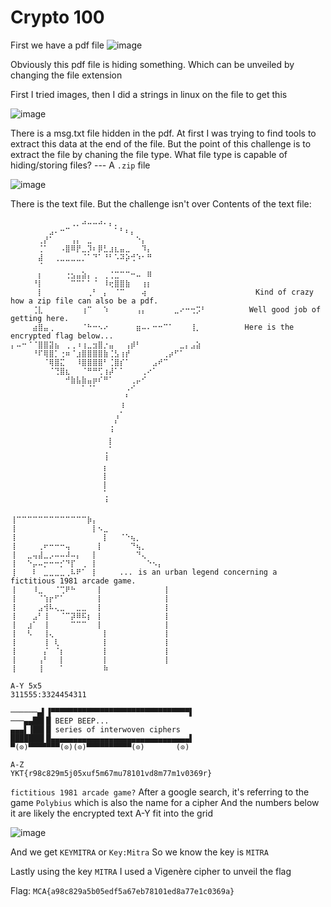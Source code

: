 # Crypto 100

First we have a pdf file
![image](https://user-images.githubusercontent.com/92404926/206876000-c79bd1a5-9c50-4bf0-81d6-b60bccab7752.png)

Obviously this pdf file is hiding something. Which can be unveiled by changing the file extension

First I tried images, then I did a strings in linux on the file to get this

![image](https://user-images.githubusercontent.com/92404926/206876038-a32ef0b1-a2f9-456d-b9cb-cf42c93b336f.png)

There is a msg.txt file hidden in the pdf. At first I was trying to find tools to extract this data at the end of the file.
But the point of this challenge is to extract the file by chaning the file type.
What file type is capable of hiding/storing files? --- A `.zip` file

![image](https://user-images.githubusercontent.com/92404926/206876107-78ce8872-f76d-463c-83a6-c6344bc1a12d.png)

There is the text file. But the challenge isn't over
Contents of the text file:
```
⠀⠀⠀⠀⠀⠀⠀⠀⠀⠀⠀⢀⡀⠴⠤⠤⠴⠄⡄⡀⠀⠀⠀⠀⠀⠀⠀⠀⠀⠀⠀⠀⠀⠀⠀⠀⠀⠀⠀⠀⠀⠀⠀⠀⠀⠀⠀⠀⠀⠀
⠀⠀⠀⠀⠀⠀⠀⣠⠄⠒⠉⠀⠀⠀⠀⠀⠀⠀⠀⠁⠃⠆⡄⠀⠀⠀⠀⠀⠀⠀⠀⠀⠀⠀⠀⠀⠀⠀⠀⠀⠀⠀⠀⠀⠀⠀⠀⠀⠀⠀
⠀⠀⠀⠀⠀⢀⡜⠁⠀⠀⠀⢠⡄⠀⣀⠀⠀⠀⠀⠀⠀⠀⠀⠑⡄⠀⠀⠀⠀⠀⠀⠀⠀⠀⠀⠀⠀⠀⠀⠀⠀⠀⠀⠀⠀⠀⠀⠀⠀⠀
⠀⠀⠀⠀⠀⢈⠁⠀⠀⠠⣿⠿⡟⣀⡹⠆⡿⣃⣰⣆⣤⣀⠀⠀⠹⡄⠀⠀⠀⠀⠀⠀⠀⠀⠀⠀⠀⠀⠀⠀⠀⠀⠀⠀⠀⠀⠀⠀⠀⠀
⠀⠀⠀⠀⠀⣼⠀⠀⢀⣀⣀⣀⣀⡈⠁⠙⠁⠘⠃⠡⠽⡵⢚⠱⠂⠛⠀⠀⠀⠀⠀⠀⠀⠀⠀⠀⠀⠀⠀⠀⠀⠀⠀⠀⠀⠀⠀⠀⠀⠀
⠀⠀⠀⠀⠀⠈⠀⠀⠀⠀⠀⠀⠀⠀⠀⠀⠀⠀⠀⠀⠀⠀⠀⠀⠀⠀⠀⠀⠀⠀⠀⠀⠀⠀⠀⠀⠀
⠀⠀⠀⠀⠀⡆⠀⠀⠀⠀⢐⣢⣤⣵⡄⢀⠀⢀⢈⣉⠉⠉⠒⠤⠀⠿⠀⠀⠀⠀⠀⠀⠀⠀⠀⠀⠀⠀⠀⠀⠀⠀⠀⠀⠀⠀⠀⠀⠀⠀
⠀⠀⠀⠀⠘⡇⠀⠀⠀⠀⠀⠉⠉⠁⠁⠈⠀⠸⢖⣿⣿⣷⠀⠀⢰⡆⠀⠀⠀⠀⠀⠀⠀⠀⠀⠀⠀⠀⠀⠀⠀⠀⠀⠀⠀⠀⠀⠀⠀⠀
⠀⠀⠀⠀⠀⡇⠀⠀⠀⠀⠀⠀⠀⠀⢀⠃⠀⡄⠀⠈⠉⠀⠀⠀⢴⠀⠀⠀⠀⠀⠀⠀⠀⠀⠀⠀⠀⠀⠀⠀⠀⠀⠀⠀⠀Kind of crazy how a zip file can also be a pdf. ⠀⠀⠀⠀⠀
⠀⠀⠀⠀⢈⣇⠀⠀⠀⠀⠀⠀⠀⢰⠉⠀⠀⠱⠀⠀⠀⠀⠀⢠⡄⠀⠀⠀⠀⠀⣀⠔⠒⢒⡩⠃⠀⠀⠀⠀⠀⠀⠀ Well good job of getting here.⠀⠀⠀⠀⠀⠀
⠀⠀⠀⠀⣴⣿⣤⢀⠀⠀⠀⠀⠀⠈⠓⠒⠢⠔⠀⠀⠀⠀⠀⣶⠤⠄⠒⠒⠉⠁⠀⠀⠀⢸⡀⠀⠀⠀⠀⠀⠀⠀⠀Here is the encrypted flag below...⠀⠀⠀⠀⠀⠀⠀
⡄⠤⠒⠈⠈⣿⣿⣽⣦⠀⢀⢀⠰⢰⣀⣲⣿⡐⣤⠀⠀⢠⡾⠃⠀⠀⠀⠀⠀⠀⠀⣀⡄⣠⣵⠀⠀⠀⠀⠀⠀⠀⠀⠀⠀⠀⠀⠀⠀⠀
⠀⠀⠀⠀⠘⠏⢿⣿⡁⢐⠶⠈⣰⣿⣿⣿⣿⣷⢈⣣⢰⡞⠀⠀⠀⠀⠀⠀⢀⡴⠋⠁⠀⠀⠀⠀⠀⠀⠀⠀⠀⠀⠀⠀⠀⠀⠀⠀⠀⠀
⠀⠀⠀⠀⠀⠀⠈⢿⣿⣍⠀⠀⠸⣿⣿⣿⣿⠃⢈⣿⡎⠁⠀⠀⠀⠀⣠⠞⠉⠀⠀⠀⠀⠀⠀⠀⠀⠀⠀⠀⠀⠀⠀⠀⠀⠀⠀⠀⠀⠀
⠀⠀⠀⠀⠀⠀⠀⠈⢙⣿⣆⠀⠀⠈⠛⠛⢋⢰⡼⠁⠁⠀⠀⠀⢀⠔⠁⠀⠀⠀⠀⠀⠀⠀⠀⠀⠀⠀⠀⠀⠀⠀⠀⠀⠀⠀⠀⠀⠀⠀
⠀⠀⠀⠀⠀⠀⠀⠀⠀⠀⠚⣷⣧⣷⣤⡶⠎⠛⠁⠀⠀⠀⢀⡤⠊⠀⠀⠀⠀⠀⠀⠀⠀⠀⠀⠀⠀⠀⠀⠀⠀⠀⠀⠀⠀⠀⠀⠀⠀⠀
⠀⠀⠀⠀⠀⠀⠀⠀⠀⠀⠀⠀⠀⠁⠈⠁⠀⠀⠀⠀⠀⠠⠊⠀⠀⠀⠀⠀⠀⠀⠀⠀⠀⠀⠀⠀⠀⠀⠀⠀⠀⠀⠀⠀⠀⠀⠀⠀⠀⠀
⠀⠀⠀⠀⠀⠀⠀⠀⠀⠀⠀⠀⠀⠀⠀⠀⠀⠀⠀⠀⠀⠃⠀⠀⠀⠀⠀⠀⠀⠀⠀⠀⠀⠀⠀⠀⠀⠀⠀⠀⠀⠀⠀⠀⠀⠀⠀⠀⠀⠀
⠀⠀⠀⠀⠀⠀⠀⠀⠀⠀⠀⠀⠀⠀⠀⠀⠀⠀⠀⠀⠸⠀⠀⠀⠀⠀⠀⠀⠀⠀⠀⠀⠀⠀⠀⠀⠀⠀⠀⠀⠀⠀⠀⠀⠀⠀⠀⠀⠀⠀
⠀⠀⠀⠀⠀⠀⠀⠀⠀⠀⠀⠀⠀⠀⠀⠀⠀⠀⠀⢠⠁⠀⠀⠀⠀⠀⠀⠀⠀⠀⠀⠀⠀⠀⠀⠀⠀⠀⠀⠀⠀⠀⠀⠀⠀⠀⠀⠀⠀⠀
⠀⠀⠀⠀⠀⠀⠀⠀⠀⠀⠀⠀⠀⠀⠀⠀⠀⠀⢀⠃⠀⠀⠀⠀⠀⠀⠀⠀⠀⠀⠀⠀⠀⠀⠀⠀⠀⠀⠀⠀⠀⠀⠀⠀⠀⠀⠀⠀⠀⠀
⠀⠀⠀⠀⠀⠀⠀⠀⠀⠀⠀⠀⠀⠀⠀⠀⠀⠀⠘⠀⠀⠀⠀⠀⠀⠀⠀⠀⠀⠀⠀⠀⠀⠀⠀⠀⠀⠀⠀⠀⠀⠀⠀⠀⠀⠀⠀⠀⠀⠀
⠀⠀⠀⠀⠀⠀⠀⠀⠀⠀⠀⠀⠀⠀⠀⠀⠀⠀⡇⠀⠀⠀⠀⠀⠀⠀⠀⠀⠀⠀⠀⠀⠀⠀⠀⠀⠀⠀⠀⠀⠀⠀⠀⠀⠀⠀⠀⠀⠀⠀
⠀⠀⠀⠀⠀⠀⠀⠀⠀⠀⠀⠀⠀⠀⠀⠀⠀⢀⠁⠀⠀⠀⠀⠀⠀⠀⠀⠀⠀⠀⠀⠀⠀⠀⠀⠀⠀⠀⠀⠀⠀⠀⠀⠀⠀⠀⠀⠀⠀⠀
⠀⠀⠀⠀⠀⠀⠀⠀⠀⠀⠀⠀⠀⠀⠀⠀⠀⠸⠀⠀⠀⠀⠀⠀⠀⠀⠀⠀⠀⠀⠀⠀⠀⠀⠀⠀⠀⠀⠀⠀⠀⠀⠀⠀⠀⠀⠀⠀⠀⠀
⠀⠀⠀⠀⠀⠀⠀⠀⠀⠀⠀⠀⠀⠀⠀⠀⠀⡆⠀⠀⠀⠀⠀⠀⠀⠀⠀⠀⠀⠀⠀⠀⠀⠀⠀⠀⠀⠀⠀⠀⠀⠀⠀⠀⠀⠀⠀⠀⠀⠀
⠀⠀⠀⠀⠀⠀⠀⠀⠀⠀⠀⠀⠀⠀⠀⠀⠀⡇⠀⠀⠀⠀⠀⠀⠀⠀⠀⠀⠀⠀⠀⠀⠀⠀⠀⠀⠀⠀⠀⠀⠀⠀⠀⠀⠀⠀⠀⠀⠀⠀
⠀⠀⠀⠀⠀⠀⠀⠀⠀⠀⠀⠀⠀⠀⠀⠀⠀⡇⠀⠀⠀⠀⠀⠀⠀⠀⠀⠀⠀⠀⠀⠀⠀⠀⠀⠀⠀⠀⠀⠀⠀⠀⠀⠀⠀⠀⠀⠀⠀⠀
⠀⠀⠀⠀⠀⠀⠀⠀⠀⠀⠀⠀⠀⠀⠀⠀⠀⢁⠀⠀⠀⠀⠀⠀⠀⠀⠀⠀⠀⠀⠀⠀⠀⠀⠀⠀⠀⠀⠀⠀⠀⠀⠀⠀⠀⠀⠀⠀⠀⠀
⠀⠀⠀⠀⠀⠀⠀⠀⠀⠀⠀⠀⠀⠀⠀⠀⠀⠘⠀⠀⠀⠀⠀⠀⠀⠀⠀⠀

⢸⠉⠉⠉⠉⠉⠉⠉⠉⠉⠉⠉⠉⠉⡷⡄⠀⠀⠀⠀⠀⠀⠀⠀⠀⠀⠀⠀⠀
⢸⠀⠀⠀⠀⠀⠀⠀⠀⠀⠀⠀⠀⠀⠀⡇⠢⣀⠀⠀⠀⠀⠀⠀⠀⠀⠀⠀⠀
⢸⠀⠀⠀⠀⠀⠀⠀⠀⠀⠀⠀⠀⠀⠀⠀⠀⡇⠀⠀⠈⠑⢦⡀⠀⠀⠀⠀⠀
⢸⠀⠀⠀⠀⢀⠖⠒⠒⠒⢤⠀⠀⠀⠀⠀⡇⠀⠀⠀⠀⠀⠙⢦⡀⠀⠀⠀⠀
⢸⠀⠀⣀⢤⣼⣀⡠⠤⠤⠼⠤⡄⠀⠀⡇⠀⠀⠀⠀⠀⠀⠀⠙⢄⠀⠀⠀⠀
⢸⠀⠀⠑⡤⠤⡒⠒⠒⡊⠙⡏⠀⢀⠀⡇⠀⠀⠀⠀⠀⠀⠀⠀⠀⠑⠢⡄⠀
⢸⠀⠀⠀⠇⠀⣀⣀⣀⣀⢀⠧⠟⠁⠀⡇⠀⠀⠀⠀...⠀is an urban legend concerning a fictitious 1981 arcade game.⠀
⢸⠀⠀⠀⠸⣀⠀⠀⠈⢉⠟⠓⠀⠀⠀⠀⡇⠀⠀⠀⠀⠀⠀⠀⠀⠀⠀⠀⢸
⢸⠀⠀⠀⠀⠈⢱⡖⠋⠁⠀⠀⠀⠀⠀⠀⡇⠀⠀⠀⠀⠀⠀⠀⠀⠀⠀⠀⢸
⢸⠀⠀⠀⠀⣠⢺⠧⢄⣀⠀⠀⣀⣀⠀⠀⡇⠀⠀⠀⠀⠀⠀⠀⠀⠀⠀⠀⢸
⢸⠀⠀⠀⣠⠃⢸⠀⠀⠈⠉⡽⠿⠯⡆⠀⡇⠀⠀⠀⠀⠀⠀⠀⠀⠀⠀⠀⢸
⢸⠀⠀⣰⠁⠀⢸⠀⠀⠀⠀⠉⠉⠉⠀⠀⡇⠀⠀⠀⠀⠀⠀⠀⠀⠀⠀⠀⢸
⢸⠀⠀⠣⠀⠀⢸⢄⠀⠀⠀⠀⠀⠀⠀⠀⠀⡇⠀⠀⠀⠀⠀⠀⠀⠀⠀⠀⢸
⢸⠀⠀⠀⠀⠀⢸⠀⢇⠀⠀⠀⠀⠀⠀⠀⠀⡇⠀⠀⠀⠀⠀⠀⠀⠀⠀⠀⢸
⢸⠀⠀⠀⠀⠀⡌⠀⠈⡆⠀⠀⠀⠀⠀⠀⠀⡇⠀⠀⠀⠀⠀⠀⠀⠀⠀⠀⢸
⢸⠀⠀⠀⠀⢠⠃⠀⠀⡇⠀⠀⠀⠀⠀⠀⠀⡇⠀⠀⠀⠀⠀⠀⠀⠀⠀⠀⢸
⢸⠀⠀⠀⠀⢸⠀⠀⠀⠁⠀⠀⠀⠀⠀⠀⠀⠷

A-Y 5x5
311555:3324454311

──────▄▌▐▀▀▀▀▀▀▀▀▀▀▀▀▀▀▀▀▀▀▀▀▀▀▀▀▀▀▀▀▀▀▀▌
───▄▄██▌█ BEEP BEEP...
▄▄▄▌▐██▌█ series of interwoven ciphers
███████▌█▄▄▄▄▄▄▄▄▄▄▄▄▄▄▄▄▄▄▄▄▄▄▄▄▄▄▄▄▄▄▄▌
▀(⊙)▀▀▀▀▀▀▀(⊙)(⊙)▀▀▀▀▀▀▀▀▀▀(⊙)       (⊙)

A-Z
YKT{r98c829m5j05xuf5m67mu78101vd8m77m1v0369r}
```

`fictitious 1981 arcade game?` After a google search, it's referring to the game `Polybius` which is also the name for a cipher
And the numbers below it are likely the encrypted text
A-Y fit into the grid

![image](https://user-images.githubusercontent.com/92404926/206876182-e9363f0c-6dd2-4f44-9124-874fbcd94d67.png)

And we get `KEYMITRA` or `Key:Mitra`
So we know the key is `MITRA`

Lastly using the key `MITRA` I used a Vigenère cipher to unveil the flag

Flag: `MCA{a98c829a5b05edf5a67eb78101ed8a77e1c0369a}`


